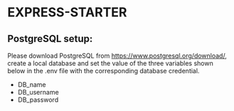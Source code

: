 # EXPRESS-STARTER

## PostgreSQL setup:

Please download PostgreSQL from https://www.postgresql.org/download/, create a local database and set the value of the three variables shown below in the .env file with the corresponding database credential.

- DB_name
- DB_username
- DB_password
